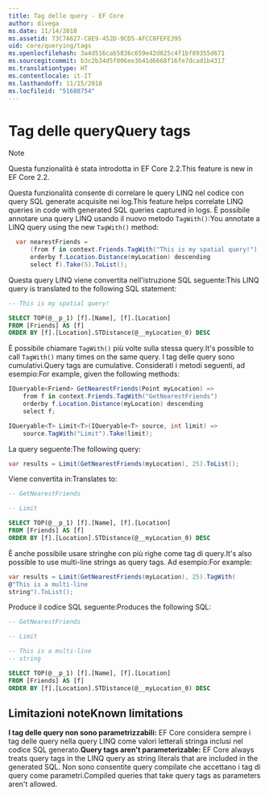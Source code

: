 ```yaml
---
title: Tag delle query - EF Core
author: divega
ms.date: 11/14/2018
ms.assetid: 73C7A627-C8E9-452D-9CD5-AFCC8FEFE395
uid: core/querying/tags
ms.openlocfilehash: 3a4d516cab5836c659e42d825c4f1bf89355d671
ms.sourcegitcommit: b3c2b34d5f006ee3b41d6668f16fe7dcad1b4317
ms.translationtype: HT
ms.contentlocale: it-IT
ms.lasthandoff: 11/15/2018
ms.locfileid: "51688754"
---
```

# <a name="query-tags"></a><span data-ttu-id="e23cf-102">Tag delle query</span><span class="sxs-lookup"><span data-stu-id="e23cf-102">Query tags</span></span>
> [!NOTE]
> <span data-ttu-id="e23cf-103">Questa funzionalità è stata introdotta in EF Core 2.2.</span><span class="sxs-lookup"><span data-stu-id="e23cf-103">This feature is new in EF Core 2.2.</span></span>

<span data-ttu-id="e23cf-104">Questa funzionalità consente di correlare le query LINQ nel codice con query SQL generate acquisite nei log.</span><span class="sxs-lookup"><span data-stu-id="e23cf-104">This feature helps correlate LINQ queries in code with generated SQL queries captured in logs.</span></span>
<span data-ttu-id="e23cf-105">È possibile annotare una query LINQ usando il nuovo metodo `TagWith()`:</span><span class="sxs-lookup"><span data-stu-id="e23cf-105">You annotate a LINQ query using the new `TagWith()` method:</span></span> 

``` csharp
  var nearestFriends =
      (from f in context.Friends.TagWith("This is my spatial query!")
      orderby f.Location.Distance(myLocation) descending
      select f).Take(5).ToList();
```

<span data-ttu-id="e23cf-106">Questa query LINQ viene convertita nell'istruzione SQL seguente:</span><span class="sxs-lookup"><span data-stu-id="e23cf-106">This LINQ query is translated to the following SQL statement:</span></span>

``` sql
-- This is my spatial query!

SELECT TOP(@__p_1) [f].[Name], [f].[Location]
FROM [Friends] AS [f]
ORDER BY [f].[Location].STDistance(@__myLocation_0) DESC
```

<span data-ttu-id="e23cf-107">È possibile chiamare `TagWith()` più volte sulla stessa query.</span><span class="sxs-lookup"><span data-stu-id="e23cf-107">It's possible to call `TagWith()` many times on the same query.</span></span>
<span data-ttu-id="e23cf-108">I tag delle query sono cumulativi.</span><span class="sxs-lookup"><span data-stu-id="e23cf-108">Query tags are cumulative.</span></span>
<span data-ttu-id="e23cf-109">Considerati i metodi seguenti, ad esempio:</span><span class="sxs-lookup"><span data-stu-id="e23cf-109">For example, given the following methods:</span></span>

``` csharp
IQueryable<Friend> GetNearestFriends(Point myLocation) =>
    from f in context.Friends.TagWith("GetNearestFriends")
    orderby f.Location.Distance(myLocation) descending
    select f;

IQueryable<T> Limit<T>(IQueryable<T> source, int limit) =>
    source.TagWith("Limit").Take(limit);
```

<span data-ttu-id="e23cf-110">La query seguente:</span><span class="sxs-lookup"><span data-stu-id="e23cf-110">The following query:</span></span>   

``` csharp
var results = Limit(GetNearestFriends(myLocation), 25).ToList();
```

<span data-ttu-id="e23cf-111">Viene convertita in:</span><span class="sxs-lookup"><span data-stu-id="e23cf-111">Translates to:</span></span>

``` sql
-- GetNearestFriends

-- Limit

SELECT TOP(@__p_1) [f].[Name], [f].[Location]
FROM [Friends] AS [f]
ORDER BY [f].[Location].STDistance(@__myLocation_0) DESC
```

<span data-ttu-id="e23cf-112">È anche possibile usare stringhe con più righe come tag di query.</span><span class="sxs-lookup"><span data-stu-id="e23cf-112">It's also possible to use multi-line strings as query tags.</span></span>
<span data-ttu-id="e23cf-113">Ad esempio:</span><span class="sxs-lookup"><span data-stu-id="e23cf-113">For example:</span></span>

``` csharp
var results = Limit(GetNearestFriends(myLocation), 25).TagWith(
@"This is a multi-line
string").ToList();
```

<span data-ttu-id="e23cf-114">Produce il codice SQL seguente:</span><span class="sxs-lookup"><span data-stu-id="e23cf-114">Produces the following SQL:</span></span>

``` sql
-- GetNearestFriends

-- Limit

-- This is a multi-line
-- string

SELECT TOP(@__p_1) [f].[Name], [f].[Location]
FROM [Friends] AS [f]
ORDER BY [f].[Location].STDistance(@__myLocation_0) DESC
```

## <a name="known-limitations"></a><span data-ttu-id="e23cf-115">Limitazioni note</span><span class="sxs-lookup"><span data-stu-id="e23cf-115">Known limitations</span></span>
<span data-ttu-id="e23cf-116">**I tag delle query non sono parametrizzabili:** EF Core considera sempre i tag delle query nella query LINQ come valori letterali stringa inclusi nel codice SQL generato.</span><span class="sxs-lookup"><span data-stu-id="e23cf-116">**Query tags aren't parameterizable:** EF Core always treats query tags in the LINQ query as string literals that are included in the generated SQL.</span></span>
<span data-ttu-id="e23cf-117">Non sono consentite query compilate che accettano i tag di query come parametri.</span><span class="sxs-lookup"><span data-stu-id="e23cf-117">Compiled queries that take query tags as parameters aren't allowed.</span></span>